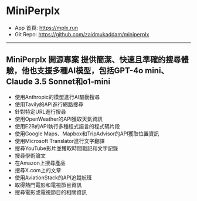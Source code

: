 # MiniPerplx


* App 首頁: https://mplx.run
* Git Repo: https://github.com/zaidmukaddam/miniperplx

---
## MiniPerplx 開源專案 提供簡潔、快速且準確的搜尋體驗，他也支援多種AI模型，包括GPT-4o mini、Claude 3.5 Sonnet和o1-mini

* 使用Anthropic的模型進行AI驅動搜尋
* 使用Tavily的API進行網路搜尋
* 針對特定URL進行搜尋
* 使用OpenWeather的API獲取天氣資訊
* 使用E2B的API執行多種程式語言的程式碼片段
* 使用Google Maps、Mapbox和TripAdvisor的API獲取位置資訊
* 使用Microsoft Translator進行文字翻譯
* 搜尋YouTube影片並獲取時間戳記和文字記錄
* 搜尋學術論文
* 在Amazon上搜尋產品
* 搜尋X.com上的文章
* 使用AviationStack的API追蹤航班
* 取得熱門電影和電視節目資訊
* 搜尋電影或電視節目的相關資訊
 
